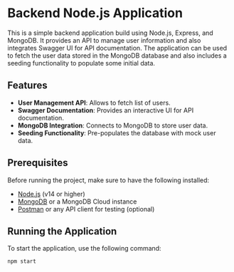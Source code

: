 # Backend Node.js Application

This is a simple backend application build using Node.js, Express, and MongoDB. It provides an API to manage user information and also integrates Swagger UI for API documentation. The application can be used to fetch the user data stored in the MongoDB database and also includes a seeding functionality to populate some initial data.

## Features

- **User Management API**: Allows to fetch list of users.
- **Swagger Documentation**: Provides an interactive UI for API documentation.
- **MongoDB Integration**: Connects to MongoDB to store user data.
- **Seeding Functionality**: Pre-populates the database with mock user data.

## Prerequisites

Before running the project, make sure to have the following installed:

- [Node.js](https://nodejs.org/en/download/) (v14 or higher)
- [MongoDB](https://www.mongodb.com/try/download/community) or a MongoDB Cloud instance
- [Postman](https://www.postman.com/) or any API client for testing (optional)


## Running the Application

To start the application, use the following command:

```bash
npm start